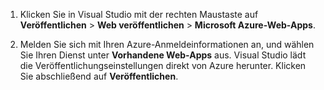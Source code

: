 
1. Klicken Sie in Visual Studio mit der rechten Maustaste auf **Veröffentlichen** > **Web veröffentlichen** > **Microsoft Azure-Web-Apps**.

2. Melden Sie sich mit Ihren Azure-Anmeldeinformationen an, und wählen Sie Ihren Dienst unter **Vorhandene Web-Apps** aus. Visual Studio lädt die Veröffentlichungseinstellungen direkt von Azure herunter. Klicken Sie abschließend auf **Veröffentlichen**.

<!---HONumber=62-->